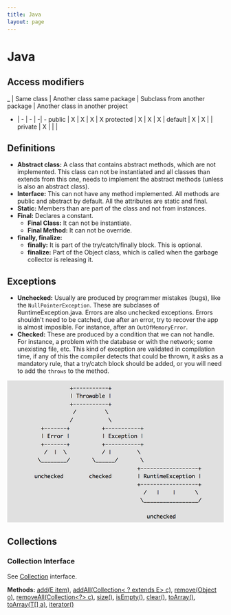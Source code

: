 ```yaml
---
title: Java
layout: page
---
```


# Java

## Access modifiers

 _ | Same class | Another class same package | Subclass from another package | Another class in another project
- | - | - | -| -
public    | X | X | X | X
protected | X | X | X | 
default   | X | X |   | 
private   | X |   |   | 


## Definitions

* **Abstract class:** A class that contains abstract methods, which are not implemented. This class can not be instantiated and all classes than extends from this one, needs to implement the abstract methods (unless is also an abstract class).
* **Interface:** This can not have any method implemented. All methods are public and abstract by default. All the attributes are static and final.
* **Static:** Members than are part of the class and not from instances. 
* **Final:** Declares a constant.
  - **Final Class:** It can not be instantiate.
  - **Final Method:** It can not be override.
* **finally, finalize:** 
  - **finally:** It is part of the try/catch/finally block. This is optional.
  - **finalize:** Part of the Object class, which is called when the garbage collector is releasing it.

## Exceptions

* **Unchecked:** Usually are produced by programmer mistakes (bugs), like the ```NullPointerException```. These are subclases of RuntimeException.java. Errors are also unchecked exceptions. Errors shouldn't need to be catched, due after an error, try to recover the app is almost imposible. For instance, after an ```OutOfMemoryError```.
* **Checked:** These are produced by a condition that we can not handle. For instance, a problem with the database or with the network; some unexisting file, etc. This kind of exception are validated in compilation time, if any of this the compiler detects that could be thrown, it asks as a mandatory rule, that a try/catch block should be added, or you will need to add the ```throws``` to the method.

![Exceptions](/images/exceptions.png)

## Collections

### Collection Interface

See [Collection](https://docs.oracle.com/javase/7/docs/api/java/util/Collection.html) interface.

**Methods:**
[add(E item)](https://docs.oracle.com/javase/7/docs/api/java/util/Collection.html#add(E)), [addAll(Collection< ? extends E> c)](https://docs.oracle.com/javase/7/docs/api/java/util/Collection.html#addAll(java.util.Collection)), [remove(Object o)](https://docs.oracle.com/javase/7/docs/api/java/util/Collection.html#remove(java.lang.Object)), [removeAll(Collection<?> c)](https://docs.oracle.com/javase/7/docs/api/java/util/Collection.html#removeAll(java.util.Collection)), [size()](https://docs.oracle.com/javase/7/docs/api/java/util/Collection.html#size()), [isEmpty()](https://docs.oracle.com/javase/7/docs/api/java/util/Collection.html#isEmpty()), [clear()](https://docs.oracle.com/javase/7/docs/api/java/util/Collection.html#clear()), [toArray()](https://docs.oracle.com/javase/7/docs/api/java/util/Collection.html#toArray()), [toArray(T[] a)](https://docs.oracle.com/javase/7/docs/api/java/util/Collection.html#toArray(T[])), [iterator()](https://docs.oracle.com/javase/7/docs/api/java/util/Collection.html#iterator())